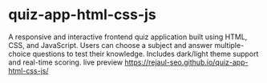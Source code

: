 # quiz-app-html-css-js
A responsive and interactive frontend quiz application built using HTML, CSS, and JavaScript. Users can choose a subject and answer multiple-choice questions to test their knowledge. Includes dark/light theme support and real-time scoring.
live preview
 https://rejaul-seo.github.io/quiz-app-html-css-js/
